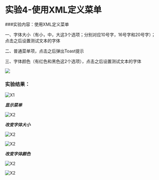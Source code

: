 # 实验4-使用XML定义菜单

###实验内容：使用XML定义菜单

一、字体大小（有小，中，大这3个选项；分别对应10号字，16号字和20号字）；点击之后设置测试文本的字体

二、普通菜单项，点击之后弹出Toast提示

三、字体颜色（有红色和黑色这2个选项），点击之后设置测试文本的字体

![](https://ws1.sinaimg.cn/large/006dRdovgy1fq5uo5lpt1j308y0eht9r.jpg)

### 实验结果：

![X1](https://github.com/NEWSOUL046/XMLMunu/blob/master/Picture/X1.png)

***显示菜单***

![X2](https://github.com/NEWSOUL046/XMLMunu/blob/master/Picture/X2.png)

***改变字体大小***

![X2](https://github.com/NEWSOUL046/XMLMunu/blob/master/Picture/X4.png)

![X2](https://github.com/NEWSOUL046/XMLMunu/blob/master/Picture/X5.png)

***改变字体颜色***

![X2](https://github.com/NEWSOUL046/XMLMunu/blob/master/Picture/X6.png)

![X2](https://github.com/NEWSOUL046/XMLMunu/blob/master/Picture/X7.png)
